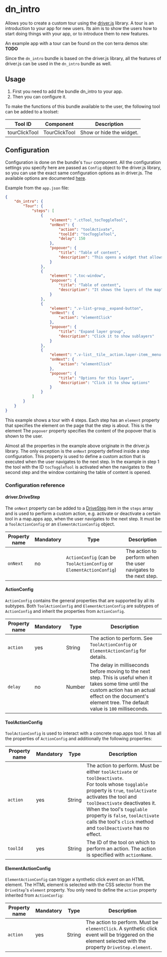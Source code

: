 # dn_intro

Allows you to create a custom tour using the [driver.js](https://driverjs.com/) library.
A tour is an introduction to your app for new users. Its aim is to show the users how to start doing things with your
app, or to introduce them to new features.

An example app with a tour can be found on the con terra demos site: **TODO**

Since the `dn_intro` bundle is based on the driver.js library, all the features of driver.js can be used in
the `dn_intro` bundle as well.

## Usage
1. First you need to add the bundle dn_intro to your app.
2. Then you can configure it.

To make the functions of this bundle available to the user, the following tool can be added to a toolset:

| Tool ID       | Component     | Description              |
|---------------|---------------|--------------------------|
| tourClickTool | TourClickTool | Show or hide the widget. |

## Configuration

Configuration is done on the bundle's `Tour` component.
All the configuration settings you specify here are passed as `Config` object to the driver.js library, so you can use
the exact same configuration options as in driver.js. The available options are
documented [here](https://driverjs.com/docs/configuration).

Example from the `app.json` file:

````json
{
    "dn_intro": {
        "Tour": {
            "steps": [
                {
                    "element": ".ctTool_tocToggleTool",
                    "onNext": {
                        "action": "toolActivate",
                        "toolId": "tocToggleTool",
                        "delay": 150
                    },
                    "popover": {
                        "title": "Table of content",
                        "description": "This opens a widget that allows you control the layers of the map"
                    }
                },
                {
                    "element": ".toc-window",
                    "popover": {
                        "title": "Table of content",
                        "description": "It shows the layers of the map"
                    }
                },
                {
                    "element": ".v-list-group__expand-button",
                    "onNext": {
                        "action": "elementClick"
                    },
                    "popover": {
                        "title": "Expand layer group",
                        "description": "Click it to show sublayers"
                    }
                },
                {
                    "element": ".v-list__tile__action.layer-item__menu-activator",
                    "onNext": {
                        "action": "elementClick"
                    },
                    "popover": {
                        "title": "Options for this layer",
                        "description": "Click it to show options"
                    }
                }
            ]
        }
    }
}
````

This example shows a tour with 4 steps. Each step has an `element` property that specifies the element on the page that
the step is about. This is the element
The `popover` property specifies the content of the popover that is shown to the user.

Almost all the properties in the example above originate in the driver.js library.
The only exception is the `onNext` property defined inside a step configuration.
This property is used to define a custom action that is executed when the user navigates to the next step.
In the example in step 1 the tool with the ID `tocToggleTool` is activated when the navigates to the second step and the
window containing the table of content is opened.

### Configuration reference

#### driver.DriveStep

The `onNext` property can be added to a [DriveStep](https://driverjs.com/docs/configuration) item in the `steps` array
and is used to perform a custom action, e.g. activate or deactivate a certain tool in a map.apps app, when the user
navigates to the next step.
It must be a `ToolActionConfig` or an `ElementActionConfig` object.


| Property name | Mandatory | Type                                                                | Description
|---------------|-----------|---------------------------------------------------------------------|---------------------------------------------------------------------------------------------------------------------------------------------------------------------------------------------------------------------------------------------------------------------------------------------------------------------------------------------------|
|`onNext`       | no        | `ActionConfig` (can be `ToolActionConfig` or `ElementActionConfig`) | The action to perform when the user navigates to the next step.                                                                                                                                                                                                                                                      |

#### ActionConfig

`ActionConfig` contains the general properties that are supported by all its subtypes.
Both `ToolActionConfig` and `ElementActionConfig` are subtypes of `ActionConfig` and inherit the properties from `ActionConfig`.

| Property name | Mandatory | Type   | Description                                                                                                                                                                                                            |
|---------------|-----------|--------|------------------------------------------------------------------------------------------------------------------------------------------------------------------------------------------------------------------------|
| `action`      | yes       | String | The action to perform. See `ToolActionConfig` or `ElementActionConfig` for details.                                                                                                                                    |
| `delay`       | no        | Number | The delay in milliseconds before moving to the next step. This is useful when it takes some time until the custom action has an actual effect on the document's element tree. The default value is `100` milliseconds. |

#### ToolActionConfig

`ToolActionConfig` is used to interact with a concrete map.apps tool. It has all the properties of `ActionConfig` and
additionally the following properties:

| Property name | Mandatory | Type   | Description                                                                                                                                                                                                                                                                                                                                    |
|---------------|-----------|--------|------------------------------------------------------------------------------------------------------------------------------------------------------------------------------------------------------------------------------------------------------------------------------------------------------------------------------------------------|
| `action`      | yes       | String | The action to perform. Must be either `toolActivate` or `toolDeactivate`. <br/>For tools whose `togglable` property is `true`, `toolActivate` activates the tool and `toolDeactivate` deactivates it. <br/>When the tool's `togglable` property is `false`, `toolActivate` calls the tool's `click` method and `toolDeactivate` has no effect. |
| `toolId`      | yes       | String | The ID of the tool on which to perform an action. The action is specified with `actionName`.                                                                                                                                                                                                                                                   |

#### ElementActionConfig

`ElementActionConfig` can trigger a synthetic click event on an HTML element.
The HTML element is selected with the CSS selector from the `DriveStep`'s `element` property.
You only need to define the `action` property inherited from `ActionConfig`:

| Property name | Mandatory | Type   | Description                                                                                                                                             |
|---------------|-----------|--------|---------------------------------------------------------------------------------------------------------------------------------------------------------|
| `action`      | yes       | String | The action to perform. Must be `elementClick`. A synthetic click event will be triggered on the element selected with the property `DriveStep.element`. |
